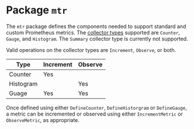 # Package `mtr`

The `mtr` package defines the components needed to support standard and custom Prometheus metrics. The [collector types](https://prometheus.io/docs/concepts/metric_types/) supported are `Counter`, `Gauge`, and `Histogram`. The `Summary` collector type is currently not supported. 

Valid operations on the collector types are `Increment`, `Observe`, or both. 

| Type | Increment | Observe |
|---|---|---
| Counter | Yes | |
| Histogram | | Yes |
| Guage | Yes | Yes |

Once defined using either `DefineCounter`, `DefineHistorgram` or `DefineGauge`, a metric can be incremented or observed using either  `IncrementMetric` or `ObserveMetric`, as appropriate.
